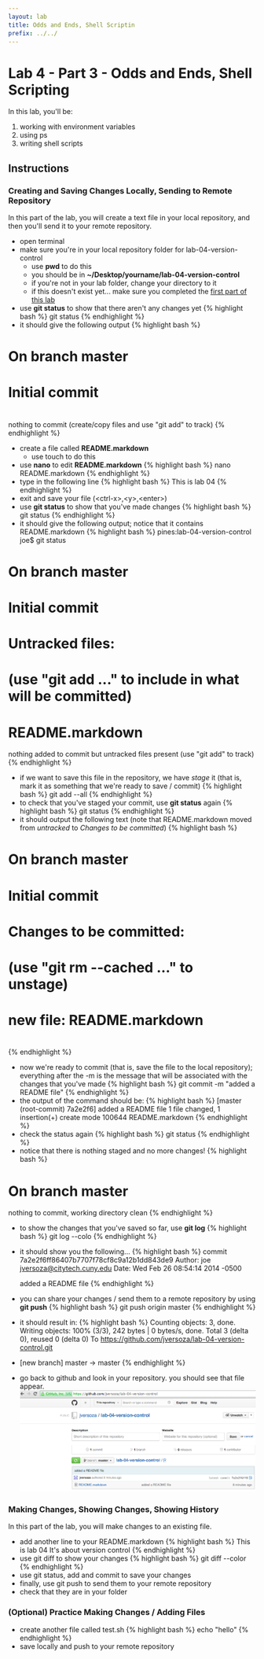```yaml
---
layout: lab
title: Odds and Ends, Shell Scriptin
prefix: ../../
---
```

# Lab 4 - Part 3 - Odds and Ends, Shell Scripting

In this lab, you'll be:

1. working with environment variables
2. using ps
3. writing shell scripts

## Instructions

### Creating and Saving Changes Locally, Sending to Remote Repository

In this part of the lab, you will create a text file in your local repository, and then you'll send it to your remote repository.

* open terminal
* make sure you're in your local repository folder for lab-04-version-control
	* use __pwd__ to do this
	* you should be in __~/Desktop/yourname/lab-04-version-control__
	* if you're not in your lab folder, change your directory to it
	* if this doesn't exist yet... make sure you completed the [first part of this lab](lab-04-git-part-01.html)
* use __git status__ to show that there aren't any changes yet
{% highlight bash %}
git status
{% endhighlight %}
* it should give the following output
{% highlight bash %}
# On branch master
#
# Initial commit
#
nothing to commit (create/copy files and use "git add" to track)
{% endhighlight %}
* create a file called __README.markdown__
	* use touch to do this
* use __nano__ to edit __README.markdown__
{% highlight bash %}
nano README.markdown
{% endhighlight %}
* type in the following line
{% highlight bash %}
This is lab 04
{% endhighlight %}
* exit and save your file (&lt;ctrl-x&gt;,&lt;y&gt;,&lt;enter&gt;)
* use __git status__ to show that you've made changes
{% highlight bash %}
git status
{% endhighlight %}
* it should give the following output; notice that it contains README.markdown 
{% highlight bash %}
pines:lab-04-version-control joe$ git status
# On branch master
#
# Initial commit
#
# Untracked files:
#   (use "git add <file>..." to include in what will be committed)
#
#	README.markdown
nothing added to commit but untracked files present (use "git add" to track)
{% endhighlight %}
* if we want to save this file in the repository, we have _stage_ it (that is, mark it as something that we're ready to save / commit)
{% highlight bash %}
git add --all
{% endhighlight %}
* to check that you've staged your commit, use __git status__ again
{% highlight bash %}
git status
{% endhighlight %}
* it should output the following text (note that README.markdown moved from _untracked_ to _Changes to be committed_)
{% highlight bash %}
# On branch master
#
# Initial commit
#
# Changes to be committed:
#   (use "git rm --cached <file>..." to unstage)
#
#	new file:   README.markdown
#
{% endhighlight %}
* now we're ready to commit (that is, save the file to the local repository); everything after the -m is the message that will be associated with the changes that you've made
{% highlight bash %}
git commit -m "added a README file"
{% endhighlight %}
* the output of the command should be:
{% highlight bash %}
[master (root-commit) 7a2e2f6] added a README file
 1 file changed, 1 insertion(+)
 create mode 100644 README.markdown
{% endhighlight %}
* check the status again 
{% highlight bash %}
git status
{% endhighlight %}
* notice that there is nothing staged and no more changes!
{% highlight bash %}
# On branch master
nothing to commit, working directory clean
{% endhighlight %}
* to show the changes that you've saved so far, use __git log__
{% highlight bash %}
git log --colo
{% endhighlight %}
* it should show you the following...
{% highlight bash %}
commit 7a2e2f6ff86407b7707f78cf8c9a12b1dd843de9
Author: joe <jversoza@citytech.cuny.edu>
Date:   Wed Feb 26 08:54:14 2014 -0500

    added a README file
{% endhighlight %}
* you can share your changes / send them to a remote repository by using __git push__
{% highlight bash %}
git push origin master
{% endhighlight %}
* it should result in:
{% highlight bash %}
Counting objects: 3, done.
Writing objects: 100% (3/3), 242 bytes | 0 bytes/s, done.
Total 3 (delta 0), reused 0 (delta 0)
To https://github.com/jversoza/lab-04-version-control.git
 * [new branch]      master -> master
{% endhighlight %}
* go back to github and look in your repository.  you should see that file appear.
![Repository List](../../resources/img/repos-added.png)

### Making Changes, Showing Changes, Showing History

In this part of the lab, you will make changes to an existing file.

* add another line to your README.markdown
{% highlight bash %}
This is lab 04
It's about version control
{% endhighlight %}
* use git diff to show your changes
{% highlight bash %}
git diff --color
{% endhighlight %}
* use git status, add and commit to save your changes
* finally, use git push to send them to your remote repository
* check that they are in your folder


### (Optional) Practice Making Changes / Adding Files

* create another file called test.sh
{% highlight bash %}
echo "hello"
{% endhighlight %}
* save locally and push to your remote repository



